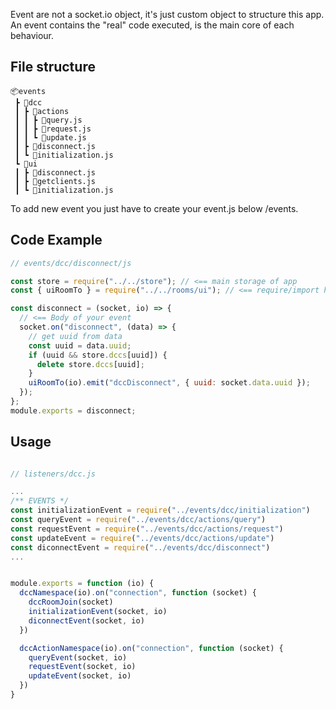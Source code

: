 Event are not a socket.io object, it's just custom object to structure this app.
An event contains the "real" code executed, is the main core of each behaviour.

## File structure

```
📦events
 ┣ 📂dcc
 ┃ ┣ 📂actions
 ┃ ┃ ┣ 📜query.js
 ┃ ┃ ┣ 📜request.js
 ┃ ┃ ┗ 📜update.js
 ┃ ┣ 📜disconnect.js
 ┃ ┗ 📜initialization.js
 ┗ 📂ui
 ┃ ┣ 📜disconnect.js
 ┃ ┣ 📜getclients.js
 ┃ ┗ 📜initialization.js
```

To add new event you just have to create your event.js below /events.

## Code Example

```javascript
// events/dcc/disconnect/js

const store = require("../../store"); // <== main storage of app
const { uiRoomTo } = require("../../rooms/ui"); // <== require/import here

const disconnect = (socket, io) => {
  // <== Body of your event
  socket.on("disconnect", (data) => {
    // get uuid from data
    const uuid = data.uuid;
    if (uuid && store.dccs[uuid]) {
      delete store.dccs[uuid];
    }
    uiRoomTo(io).emit("dccDisconnect", { uuid: socket.data.uuid });
  });
};
module.exports = disconnect;
```

## Usage

```javascript

// listeners/dcc.js

...
/** EVENTS */
const initializationEvent = require("../events/dcc/initialization")                  // <== import your event
const queryEvent = require("../events/dcc/actions/query")
const requestEvent = require("../events/dcc/actions/request")
const updateEvent = require("../events/dcc/actions/update")
const diconnectEvent = require("../events/dcc/disconnect")
...


module.exports = function (io) {
  dccNamespace(io).on("connection", function (socket) {
    dccRoomJoin(socket)                                                              // <== events arehere
    initializationEvent(socket, io)
    diconnectEvent(socket, io)
  })

  dccActionNamespace(io).on("connection", function (socket) {
    queryEvent(socket, io)                                                           // <== events are here
    requestEvent(socket, io)
    updateEvent(socket, io)
  })
}
```
